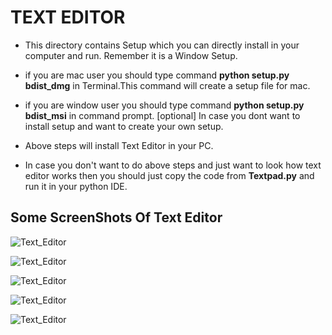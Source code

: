 # TEXT EDITOR


* This directory contains Setup which you can directly install in your computer and run. Remember it is a Window Setup.

* if you are mac user you should type command  **python setup.py bdist_dmg** in Terminal.This command will create a setup file for mac.

* if you are window user you should type command **python setup.py bdist_msi** in command prompt. [optional] In case you dont
  want to install setup and want to create your own setup.
  
* Above steps will install Text Editor in your PC.  
  
* In case you don't want to do above steps and just want to look how text editor works then you should just copy the code from
  **Textpad.py** and run it in your python IDE.

## Some ScreenShots Of Text Editor

![Text_Editor](https://raw.github.com/Maverick-99/Text-Editor/master/images/Screenshot(4).png)

![Text_Editor](https://raw.github.com/Maverick-99/Text-Editor/master/images/Screenshot(9).png)

![Text_Editor](https://raw.github.com/Maverick-99/Text-Editor/master/images/Screenshot(10).png)

![Text_Editor](https://raw.github.com/Maverick-99/Text-Editor/master/images/Screenshot(11).png)

![Text_Editor](https://raw.github.com/Maverick-99/Text-Editor/master/images/Screenshot(14).png)



